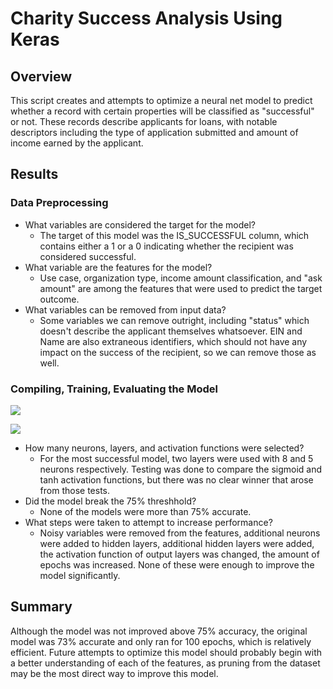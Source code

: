 # Charity Success Analysis Using Keras
## Overview
This script creates and attempts to optimize a neural net model to predict whether a record with certain properties will be classified as "successful" or not. These records describe applicants for loans, with notable descriptors including the type of application submitted and amount of income earned by the applicant.

## Results
### Data Preprocessing
* What variables are considered the target for the model?
	* The target of this model was the IS_SUCCESSFUL column, which contains either a 1 or a 0 indicating whether the recipient was considered successful.
* What variable are the features for the model?
	* Use case, organization type, income amount classification, and "ask amount" are among the features that were used to predict the target outcome.
* What variables can be removed from input data?
	* Some variables we can remove outright, including "status" which doesn't describe the applicant themselves whatsoever. EIN and Name are also extraneous identifiers, which should not have any impact on the success of the recipient, so we can remove those as well.

### Compiling, Training, Evaluating the Model

![](Resources/modelss.png)

![](Resources/modelss2.png)

* How many neurons, layers, and activation functions were selected?
	* For the most successful model, two layers were used with 8 and 5 neurons respectively. Testing was done to compare the sigmoid and tanh activation functions, but there was no clear winner that arose from those tests.
* Did the model break the 75% threshhold?
	* None of the models were more than 75% accurate.
* What steps were taken to attempt to increase performance?
	* Noisy variables were removed from the features, additional neurons were added to hidden layers, additional hidden layers were added, the activation function of output layers was changed, the amount of epochs was increased. None of these were enough to improve the model significantly.

## Summary
Although the model was not improved above 75% accuracy, the original model was 73% accurate and only ran for 100 epochs, which is relatively efficient. Future attempts to optimize this model should probably begin with a better understanding of each of the features, as pruning from the dataset may be the most direct way to improve this model.

